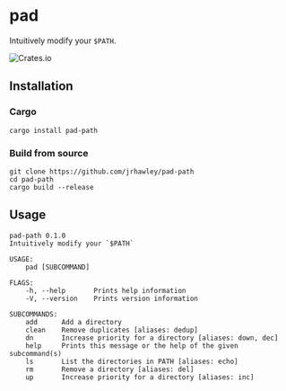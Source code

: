 # pad

Intuitively modify your `$PATH`.

![Crates.io](https://img.shields.io/crates/v/pad-path)

## Installation

### Cargo

```shell
cargo install pad-path
```

### Build from source

```shell
git clone https://github.com/jrhawley/pad-path
cd pad-path
cargo build --release
```

## Usage

```shell
pad-path 0.1.0
Intuitively modify your `$PATH`

USAGE:
    pad [SUBCOMMAND]

FLAGS:
    -h, --help       Prints help information
    -V, --version    Prints version information

SUBCOMMANDS:
    add      Add a directory
    clean    Remove duplicates [aliases: dedup]
    dn       Increase priority for a directory [aliases: down, dec]
    help     Prints this message or the help of the given subcommand(s)
    ls       List the directories in PATH [aliases: echo]
    rm       Remove a directory [aliases: del]
    up       Increase priority for a directory [aliases: inc]
```
